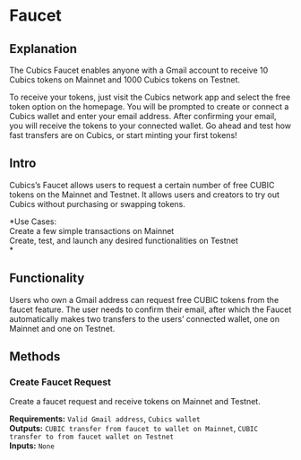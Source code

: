 # Faucet

## Explanation
The Cubics Faucet enables anyone with a Gmail account to receive 10 Cubics tokens on Mainnet and 1000 Cubics tokens on Testnet.

To receive your tokens, just visit the Cubics network app and select the free token option on the homepage. You will be prompted to create or connect a Cubics wallet and enter your email address. After confirming your email, you will receive the tokens to your connected wallet. Go ahead and test how fast transfers are on Cubics, or start minting your first tokens!

## Intro
Cubics’s Faucet allows users to request a certain number of free CUBIC tokens on the Mainnet and Testnet. It allows users and creators to try out Cubics without purchasing or swapping tokens.

*Use Cases:  
Create a few simple transactions on Mainnet  
Create, test, and launch any desired functionalities on Testnet  
*

## Functionality
Users who own a Gmail address can request free CUBIC tokens from the faucet feature. The user needs to confirm their email, after which the Faucet automatically makes two transfers to the users’ connected wallet, one on Mainnet and one on Testnet.

## Methods

### Create Faucet Request
Create a faucet request and receive tokens on Mainnet and Testnet.

**Requirements:** `Valid Gmail address`, `Cubics wallet`  
**Outputs:** `CUBIC transfer from faucet to wallet on Mainnet`, `CUBIC transfer to from faucet wallet on Testnet`  
**Inputs:** `None`  

<div style="page-break-after: always; visibility: hidden">\pagebreak</div>